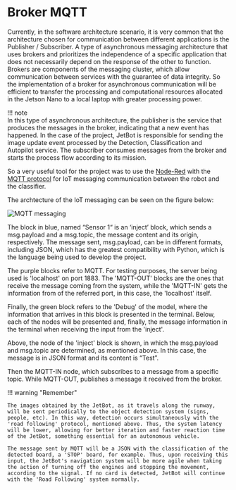 # Broker MQTT

Currently, in the software architecture scenario, it is very common that the architecture chosen for communication between different applications is the Publisher / Subscriber. A type of asynchronous messaging architecture that uses brokers and prioritizes the independence of a specific application that does not necessarily depend on the response of the other to function. Brokers are components of the messaging cluster, which allow communication between services with the guarantee of data integrity. So the implementation of a broker for asynchronous communication will be efficient to transfer the processing and computational resources allocated in the Jetson Nano to a local laptop with greater processing power.

!!! note  
    In this type of asynchronous architecture, the publisher is the service that produces the messages in the broker, indicating that a new event has happened. In the case of the project, JetBot is responsible for sending the image update event processed by the Detection, Classification and Autopilot service. The subscriber consumes messages from the broker and starts the process flow according to its mission.

So a very useful tool for the project was to use the [Node-Red](https://nodered.org/) with the [MQTT protocol](https://mqtt.org/) for IoT messaging communication between the robot and the classifier. 

The archtecture of the IoT messaging can be seen on the figure below:

![MQTT messaging](https://github.com/pfeinsper/NVIDIA/blob/gh-pages/images/nodered.png?raw=true)

The block in blue, named “Sensor 1“ is an ‘inject’ block, which sends a msg.payload and a msg.topic, the message content and its origin, respectively. The message sent, msg.payload, can be in different formats, including JSON, which has the greatest compatibility with Python, which is the language being used to develop the project.

The purple blocks refer to MQTT. For testing purposes, the server being used is 'localhost' on port 1883. The 'MQTT-OUT' blocks are the ones that receive the message coming from the system, while the 'MQTT-IN' gets the information from of the referred port, in this case, the 'localhost' itself.

Finally, the green block refers to the 'Debug' of the model, where the information that arrives in this block is presented in the terminal. Below, each of the nodes will be presented and, finally, the message information in the terminal when receiving the input from the 'inject'.

Above, the node of the 'inject' block is shown, in which the msg.payload and msg.topic are determined, as mentioned above. In this case, the message is in JSON format and its content is “Test”.

Then the MQTT-IN node, which subscribes to a message from a specific topic. While MQTT-OUT, publishes a message it received from the broker.

!!! warning "Remember"

    The images obtained by the JetBot, as it travels along the runway, will be sent periodically to the object detection system (signs, people, etc). In this way, detection occurs simultaneously with the 'road following' protocol, mentioned above. Thus, the system latency will be lower, allowing for better iteration and faster reaction time of the JetBot, something essential for an autonomous vehicle.

    The message sent by MQTT will be a JSON with the classification of the detected board, a 'STOP' board, for example. Thus, upon receiving this input, the JetBot's navigation system will be more agile when taking the action of turning off the engines and stopping the movement, according to the signal. If no card is detected, JetBot will continue with the 'Road Following' system normally.
